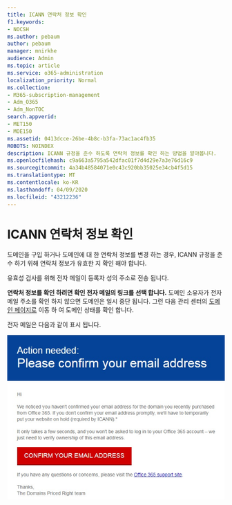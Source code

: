 ```yaml
---
title: ICANN 연락처 정보 확인
f1.keywords:
- NOCSH
ms.author: pebaum
author: pebaum
manager: mnirkhe
audience: Admin
ms.topic: article
ms.service: o365-administration
localization_priority: Normal
ms.collection:
- M365-subscription-management
- Adm_O365
- Adm_NonTOC
search.appverid:
- MET150
- MOE150
ms.assetid: 0413dcce-26be-4b8c-b3fa-73ac1ac4fb35
ROBOTS: NOINDEX
description: ICANN 규정을 준수 하도록 연락처 정보를 확인 하는 방법을 알아봅니다.
ms.openlocfilehash: c9a663a5795a542dfac01f7d4d29e7a3e76d16c9
ms.sourcegitcommit: 4a34b48584071e0c43c920bb35025e34cb4f5d15
ms.translationtype: MT
ms.contentlocale: ko-KR
ms.lasthandoff: 04/09/2020
ms.locfileid: "43212236"
---
```

# <a name="icann-verification-of-contact-information"></a>ICANN 연락처 정보 확인

도메인을 구입 하거나 도메인에 대 한 연락처 정보를 변경 하는 경우, ICANN 규정을 준수 하기 위해 연락처 정보가 유효한 지 확인 해야 합니다.

유효성 검사를 위해 전자 메일이 등록자 성의 주소로 전송 됩니다.

 **연락처 정보를 확인 하려면 확인 전자 메일의 링크를 선택 합니다.** 도메인 소유자가 전자 메일 주소를 확인 하지 않으면 도메인은 일시 중단 됩니다. 그런 다음 관리 센터의 [도메인 페이지로](https://admin.microsoft.com/adminportal/home?ref=Domains) 이동 하 여 도메인 상태를 확인 합니다.

전자 메일은 다음과 같이 표시 됩니다.

![전자 메일 예](../../media/8bf27c08-510c-4d49-b152-8d047d038f1f.jpg)


